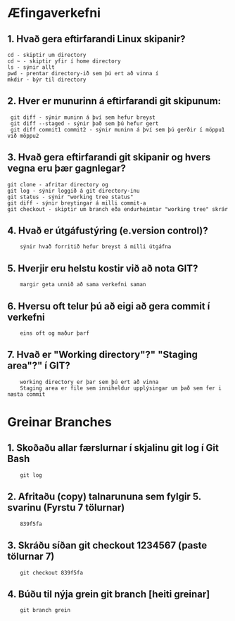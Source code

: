 # Æfingaverkefni
## 1. Hvað gera eftirfarandi Linux skipanir?
	cd - skiptir um directory
	cd ~ - skiptir yfir í home directory
	ls - sýnir allt
	pwd - prentar directory-ið sem þú ert að vinna í
	mkdir - býr til directory
  
## 2. Hver er munurinn á eftirfarandi git skipunum:
	 git diff - sýnir muninn á því sem hefur breyst
	 git diff --staged - sýnir það sem þú hefur gert
	 git diff commit1 commit2 - sýnir muninn á því sem þú gerðir í möppu1 við möppu2	
  
## 3. Hvað gera eftirfarandi git skipanir og hvers vegna eru þær gagnlegar?
	git clone - afritar directory og 
	git log - sýnir loggið á git directory-inu
	git status - sýnir "working tree status"
	git diff - sýnir breytingar á milli commit-a
	git checkout - skiptir um branch eða endurheimtar "working tree" skrár

## 4. 	Hvað er útgáfustýring (e.version control)? 
		sýnir hvað forritið hefur breyst á milli útgáfna

## 5.	Hverjir eru helstu kostir við að nota GIT?
		margir geta unnið að sama verkefni saman

## 6.	Hversu oft telur þú að eigi að gera commit í verkefni
		eins oft og maður þarf

## 7.	Hvað er "Working directory"?" "Staging area"?" í GIT?
		working directory er þar sem þú ert að vinna
		Staging area er file sem inniheldur upplýsingar um það sem fer i næsta commit
# Greinar Branches
## 1.   Skoðaðu allar færslurnar í skjalinu git log í Git Bash
		git log
##  2.  Afritaðu (copy) talnarununa sem fylgir 5. svarinu (Fyrstu 7 tölurnar)
		839f5fa
## 3.   Skráðu síðan git checkout 1234567 (paste tölurnar 7)
		git checkout 839f5fa
## 4.   Búðu til nýja grein git branch [heiti greinar]
		git branch grein
